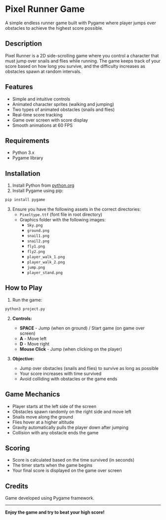  # Pixel Runner Game

A simple endless runner game built with Pygame where player jumps over obstacles to achieve the highest score possible.

## Description

Pixel Runner is a 2D side-scrolling game where you control a character that must jump over snails and flies while running. The game keeps track of your score based on how long you survive, and the difficulty increases as obstacles spawn at random intervals.

## Features

- Simple and intuitive controls
- Animated character sprites (walking and jumping)
- Two types of animated obstacles (snails and flies)
- Real-time score tracking
- Game over screen with score display
- Smooth animations at 60 FPS

## Requirements

- Python 3.x
- Pygame library

## Installation

1. Install Python from [python.org](https://www.python.org/)
2. Install Pygame using pip:
```bash
pip install pygame
```

3. Ensure you have the following assets in the correct directories:
   - `Pixeltype.ttf` (font file in root directory)
   - Graphics folder with the following images:
     - `Sky.png`
     - `ground.png`
     - `snail1.png`
     - `snail2.png`
     - `fly1.png`
     - `fly2.png`
     - `player_walk_1.png`
     - `player_walk_2.png`
     - `jump.png`
     - `player_stand.png`

## How to Play

1. Run the game:
```bash
python3 project.py
```

2. **Controls:**
   - **SPACE** - Jump (when on ground) / Start game (on game over screen)
   - **A** - Move left
   - **D** - Move right
   - **Mouse Click** - Jump (when clicking on the player)

3. **Objective:**
   - Jump over obstacles (snails and flies) to survive as long as possible
   - Your score increases with time survived
   - Avoid colliding with obstacles or the game ends

## Game Mechanics

- Player starts at the left side of the screen
- Obstacles spawn randomly on the right side and move left
- Snails move along the ground
- Flies hover at a higher altitude
- Gravity automatically pulls the player down after jumping
- Collision with any obstacle ends the game

## Scoring

- Score is calculated based on the time survived (in seconds)
- The timer starts when the game begins
- Your final score is displayed on the game over screen

## Credits

Game developed using Pygame framework.

---

**Enjoy the game and try to beat your high score!**